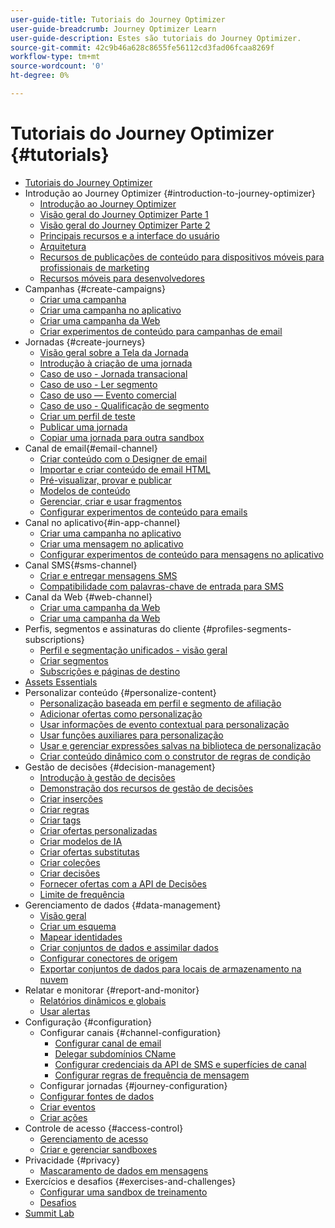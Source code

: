 ```yaml
---
user-guide-title: Tutoriais do Journey Optimizer
user-guide-breadcrumb: Journey Optimizer Learn
user-guide-description: Estes são tutoriais do Journey Optimizer.
source-git-commit: 42c9b46a628c8655fe56112cd3fad06fcaa8269f
workflow-type: tm+mt
source-wordcount: '0'
ht-degree: 0%

---
```



# Tutoriais do Journey Optimizer {#tutorials}

+ [Tutoriais do Journey Optimizer](/help/overview.md)
+ Introdução ao Journey Optimizer {#introduction-to-journey-optimizer}
   + [Introdução ao Journey Optimizer](/help/introduction/introduction.md)
   + [Visão geral do Journey Optimizer Parte 1](/help/introduction/journey-optimizer-overview-part-1.md)
   + [Visão geral do Journey Optimizer Parte 2](/help/introduction/journey-optimizer-overview-part-2.md)
   + [Principais recursos e a interface do usuário](/help/introduction/key-capabilities-and-user-interface.md)
   + [Arquitetura](/help/introduction/architecture.md)
   + [Recursos de publicações de conteúdo para dispositivos móveis para profissionais de marketing](/help/channels/mobile-capabilities.md)
   + [Recursos móveis para desenvolvedores](/help/channels/mobile-capabilities-for-developers.md)
+ Campanhas {#create-campaigns}
   + [Criar uma campanha](/help/create-campaigns/create-a-campaign.md)
   + [Criar uma campanha no aplicativo](/help/create-campaigns/in-app.md)
   + [Criar uma campanha da Web](https://experienceleague.adobe.com/docs/journey-optimizer-learn/tutorials/web-channel/create-a-web-campaign.html?lang=pt-BR)
   + [Criar experimentos de conteúdo para campanhas de email](/help/create-campaigns/content-experiments.md)
+ Jornadas {#create-journeys}
   + [Visão geral sobre a Tela da Jornada](/help/create-journeys/overview-over-the-journey-canvas.md)
   + [Introdução à criação de uma jornada](/help/create-journeys/introduction-to-building-a-journey.md)
   + [Caso de uso - Jornada transacional](/help/create-journeys/use-case-transactional-journey.md)
   + [Caso de uso - Ler segmento](/help/create-journeys/use-case-read-segment.md)
   + [Caso de uso — Evento comercial](/help/create-journeys/use-case-business-event.md)
   + [Caso de uso - Qualificação de segmento](/help/create-journeys/use-case-read-segment-qualification.md)
   + [Criar um perfil de teste](/help/create-journeys/test-a-journey.md)
   + [Publicar uma jornada](/help/create-journeys/publish-a-journey.md)
   + [Copiar uma jornada para outra sandbox](/help/create-journeys/copy-a-journey.md)
+ Canal de email{#email-channel}
   + [Criar conteúdo com o Designer de email](/help/channels/create-content-with-the-email-designer.md)
   + [Importar e criar conteúdo de email HTML](/help/channels/import-and-author-html-email-content.md)
   + [Pré-visualizar, provar e publicar](/help/channels/preview-proof-and-publish.md)
   + [Modelos de conteúdo](/help/channels/content-templates.md)
   + [Gerenciar, criar e usar fragmentos](/help/content-management/manage-author-use-fragments.md)
   + [Configurar experimentos de conteúdo para emails](/help/experimentation/content-experiments-for-emails.md)
+ Canal no aplicativo{#in-app-channel}
   + [Criar uma campanha no aplicativo](/help/channels/create-an-in-app-campaign.md)
   + [Criar uma mensagem no aplicativo](/help/channels/author-in-app-messages.md)
   + [Configurar experimentos de conteúdo para mensagens no aplicativo](/help/experimentation/content-experiments-for-in-app-messages.md)
+ Canal SMS{#sms-channel}
   + [Criar e entregar mensagens SMS](/help/channels/author-and-deliver-sms-messages.md)
   + [Compatibilidade com palavras-chave de entrada para SMS](/help/channels/inbound-keyword-support-for-sms.md)
+ Canal da Web {#web-channel}
   + [Criar uma campanha da Web](/help/channels/create-a-web-campaign.md)
   + [Criar uma campanha da Web](/help/channels/author-a-web-campaign.md)
+ Perfis, segmentos e assinaturas do cliente {#profiles-segments-subscriptions}
   + [Perfil e segmentação unificados - visão geral](/help/set-up-resources/unified-profile-and-segmentation-overview.md)
   + [Criar segmentos](/help/set-up-resources/create-segments.md)
   + [Subscrições e páginas de destino](/help/subscriptions-and-landing-pages.md)
+ [Assets Essentials](/help/assets-essentials-overview.md)
+ Personalizar conteúdo {#personalize-content}
   + [Personalização baseada em perfil e segmento de afiliação](/help/personalize-content/profile-and-segment-membership-based-personalization.md)
   + [Adicionar ofertas como personalização](/help/personalize-content/add-offer-decisioning-to-messages.md)
   + [Usar informações de evento contextual para personalização](/help/personalize-content/use-contextual-event-information-for-personalization.md)
   + [Usar funções auxiliares para personalização](/help/personalize-content/use-helper-functions-for-personalization.md)
   + [Usar e gerenciar expressões salvas na biblioteca de personalização](/help/personalize-content/use-and-manage-saved-expressions-in-personalization-library.md)
   + [Criar conteúdo dinâmico com o construtor de regras de condição](/help/personalize-content/create-dynamic-content.md)
+ Gestão de decisões {#decision-management}
   + [Introdução à gestão de decisões](/help/decision-management/introduction-to-decision-management.md)
   + [Demonstração dos recursos de gestão de decisões](/help/decision-management/demo-of-decision-management-capabilities.md)
   + [Criar inserções](/help/decision-management/create-placements.md)
   + [Criar regras](/help/decision-management/create-rules.md)
   + [Criar tags](/help/decision-management/create-tags.md)
   + [Criar ofertas personalizadas](/help/decision-management/create-personalized-offers.md)
   + [Criar modelos de IA](/help/decision-management/create-ai-models.md)
   + [Criar ofertas substitutas](/help/decision-management/create-fallback-offers.md)
   + [Criar coleções](/help/decision-management/create-collections.md)
   + [Criar decisões](/help/decision-management/create-decisions.md)
   + [Fornecer ofertas com a API de Decisões](/help/decision-management/deliver-offers-with-the-decisions-api.md)
   + [Limite de frequência](/help/decision-management/frequency-capping.md)
+ Gerenciamento de dados {#data-management}
   + [Visão geral](/help/set-up-data/set-up-data-overview.md)
   + [Criar um esquema](/help/set-up-data/create-schema.md)
   + [Mapear identidades](/help/set-up-data/map-identities.md)
   + [Criar conjuntos de dados e assimilar dados](/help/set-up-data/create-datasets-and-ingest-data.md)
   + [Configurar conectores de origem](/help/set-up-data/configure-source-connectors.md)
   + [Exportar conjuntos de dados para locais de armazenamento na nuvem](/help/set-up-data/export-datasets.md)
+ Relatar e monitorar {#report-and-monitor}
   + [Relatórios dinâmicos e globais](/help/report-and-monitor/live-and-global-reports.md)
   + [Usar alertas](/help/administration/alerts.md)
+ Configuração {#configuration}
   + Configurar canais {#channel-configuration}
      + [Configurar canal de email](/help/set-up-channels/set-up-email-channel.md)
      + [Delegar subdomínios CName](/help/set-up-channels/delegate-cname-subdomains.md)
      + [Configurar credenciais da API de SMS e superfícies de canal](/help/set-up-channels/set-up-sms-channel.md)
      + [Configurar regras de frequência de mensagem](/help/administration/configure-frequency-rules.md)
   + Configurar jornadas {#journey-configuration}
   + [Configurar fontes de dados](/help/set-up-journeys/configure-data-sources.md)
   + [Criar eventos](/help/set-up-journeys/create-events.md)
   + [Criar ações](/help/set-up-journeys/create-actions.md)
+ Controle de acesso {#access-control}
   + [Gerenciamento de acesso](/help/set-up-access/access-management.md)
   + [Criar e gerenciar sandboxes](/help/set-up-access/create-and-manage-sandboxes.md)
+ Privacidade {#privacy}
   + [Mascaramento de dados em mensagens](/help/privacy/mask-data-in-messages.md)
+ Exercícios e desafios {#exercises-and-challenges}
   + [Configurar uma sandbox de treinamento](https://experienceleague.adobe.com/docs/journey-optimizer-learn/configure-a-training-sandbox/introduction-and-prerequisites.html?lang=pt-BR)
   + [Desafios](https://experienceleague.adobe.com/docs/journey-optimizer-learn/challenges/introduction-and-prerequisites.html?lang=pt-BR)
+ [Summit Lab](/help/summit-lab-731/l731-assets.md)
